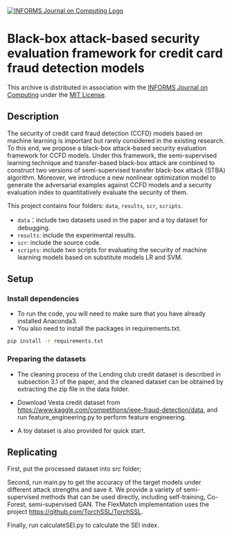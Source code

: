 [![INFORMS Journal on Computing Logo](https://INFORMSJoC.github.io/logos/INFORMS_Journal_on_Computing_Header.jpg)](https://pubsonline.informs.org/journal/ijoc)

# Black-box attack-based security evaluation framework for credit card fraud detection models
This archive is distributed in association with the [INFORMS Journal on
Computing](https://pubsonline.informs.org/journal/ijoc) under the [MIT License](LICENSE).

## Description
The security of credit card fraud detection (CCFD) models based on machine learning is important but rarely considered in the existing research. To this end, we propose a black-box attack-based security evaluation framework for CCFD models. Under this framework, the semi-supervised learning technique and transfer-based black-box attack are combined to construct two versions of semi-supervised transfer black-box attack (STBA) algorithm. Moreover, we introduce a new nonlinear optimization model to generate the adversarial examples against CCFD models and a security evaluation index to quantitatively evaluate the security of them. 

This project contains four folders: `data`, `results`, `scr`, `scripts`. 
- `data`：include two datasets used in the paper and a toy dataset for debugging.
- `results`: include the experimental results.  
- `scr`: include the source code. 
- `scripts`: include two scripts for evaluating the security of machine learning models based on substitute models LR and SVM.  

## Setup
### Install dependencies
- To run the code, you will need to make sure that you have already installed Anaconda3.  
- You also need to install the packages in requirements.txt.
```bash
pip install -r requirements.txt
```

### Preparing the datasets
- The cleaning process of the Lending club credit dataset is described in subsection 3.1 of the paper, and the cleaned dataset can be obtained by extracting the zip file in the data folder.  

- Download Vesta credit dataset from https://www.kaggle.com/competitions/ieee-fraud-detection/data, and run feature_engineering.py to perform feature engineering.  

- A toy dataset is also provided for quick start.





## Replicating
First, put the processed dataset into src folder;  

Second, run main.py to get the accuracy of the target models under different attack strengths and save it. We provide a variety of semi-supervised methods that can be used directly, including self-training, Co-Forest, semi-supervised GAN. The FlexMatch implementation uses the project https://github.com/TorchSSL/TorchSSL.  

Finally, run calculateSEI.py to calculate the SEI index.
